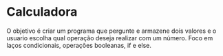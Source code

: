 # Calculadora
O objetivo é criar um programa que pergunte e armazene dois valores e o usuario escolha qual operação deseja realizar com um número. Foco em laços condicionais, operações booleanas, if e else.
